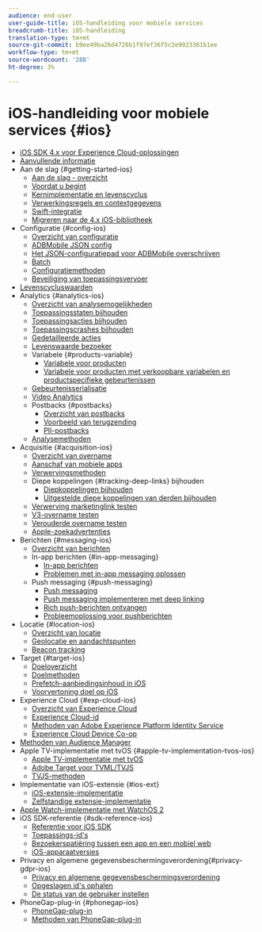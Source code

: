 ```yaml
---
audience: end-user
user-guide-title: iOS-handleiding voor mobiele services
breadcrumb-title: iOS-handleiding
translation-type: tm+mt
source-git-commit: b9ee49ba26d4726b1f97ef36f5c2e9923361b1ee
workflow-type: tm+mt
source-wordcount: '288'
ht-degree: 3%

---
```



# iOS-handleiding voor mobiele services {#ios}

+ [iOS SDK 4.x voor Experience Cloud-oplossingen](overview.md)
+ [Aanvullende informatie](rel-notes.md)
+ Aan de slag {#getting-started-ios}
   + [Aan de slag - overzicht](getting-started/getting-started.md)
   + [Voordat u begint](getting-started/requirements.md)
   + [Kernimplementatie en levenscyclus](getting-started/dev-qs.md)
   + [Verwerkingsregels en contextgegevens](getting-started/proc-rules.md)
   + [Swift-integratie](getting-started/swift-integration.md)
   + [Migreren naar de 4.x iOS-bibliotheek](getting-started/migration-v3.md)
+ Configuratie {#config-ios}
   + [Overzicht van configuratie](configuration/configuration.md)
   + [ADBMobile JSON config](configuration/json-config/json-config.md)
   + [Het JSON-configuratiepad voor ADBMobile overschrijven](configuration/json-config/json-config-remote.md)
   + [Batch](configuration/hit-batching.md)
   + [Configuratiemethoden](configuration/sdk-methods.md)
   + [Beveiliging van toepassingsvervoer](configuration/app-transport-security.md)
+ [Levenscycluswaarden](metrics.md)
+ Analytics {#analytics-ios}
   + [Overzicht van analysemogelijkheden](analytics-main/analytics-main.md)
   + [Toepassingsstaten bijhouden](analytics-main/states.md)
   + [Toepassingsacties bijhouden](analytics-main/actions.md)
   + [Toepassingscrashes bijhouden](analytics-main/crashes.md)
   + [Gedetailleerde acties](analytics-main/timed-actions.md)
   + [Levenswaarde bezoeker](analytics-main/lifetime-value.md)
   + Variabele {#products-variable}
      + [Variabele voor producten](analytics-main/products/products.md)
      + [Variabele voor producten met verkoopbare variabelen en productspecifieke gebeurtenissen](analytics-main/products/products-variable-evars-events.md)
   + [Gebeurtenisserialisatie](analytics-main/event-serialization.md)
   + [Video Analytics](analytics-main/video-qs.md)
   + Postbacks {#postbacks}
      + [Overzicht van postbacks](analytics-main/postback/postback.md)
      + [Voorbeeld van terugzending](analytics-main/postback/postback-example.md)
      + [PII-postbacks](analytics-main/postback/c-pii-postbacks.md)
   + [Analysemethoden](analytics-main/analytics-methods.md)
+ Acquisitie {#acquisition-ios}
   + [Overzicht van overname](acquisition-main/acquisition-main.md)
   + [Aanschaf van mobiele apps](acquisition-main/acquisition.md)
   + [Verwervingsmethoden](acquisition-main/c-acquisition-methods.md)
   + Diepe koppelingen {#tracking-deep-links} bijhouden
      + [Diepkoppelingen bijhouden](acquisition-main/tracking-deep-links/tracking-deep-links.md)
      + [Uitgestelde diepe koppelingen van derden bijhouden](acquisition-main/tracking-deep-links/c-tracking-3rd-party-deep-deferred-links.md)
   + [Verwerving marketinglink testen](acquisition-main/t-testing-marketing-link-acquisition.md)
   + [V3-overname testen](acquisition-main/t-testing-version-3-acquisition.md)
   + [Verouderde overname testen](acquisition-main/t-testing-acquisition.md)
   + [Apple-zoekadvertenties](acquisition-main/c-apple-search-ads.md)
+ Berichten {#messaging-ios}
   + [Overzicht van berichten](messaging-main/messaging-main.md)
   + In-app berichten {#in-app-messaging}
      + [In-app berichten](messaging-main/messaging/messaging.md)
      + [Problemen met in-app messaging oplossen](messaging-main/messaging/in-apps-ts.md)
   + Push messaging {#push-messaging}
      + [Push messaging](messaging-main/push-messaging/push-messaging.md)
      + [Push messaging implementeren met deep linking](messaging-main/push-messaging/t-mob-imp-push-deeplinking-ios-4x.md)
      + [Rich push-berichten ontvangen](messaging-main/push-messaging/c-set-up-rich-push-notif-ios.md)
      + [Probleemoplossing voor pushberichten](messaging-main/push-messaging/c-troubleshooting-push-messaging.md)
+ Locatie {#location-ios}
   + [Overzicht van locatie](location/location.md)
   + [Geolocatie en aandachtspunten](location/geo-poi.md)
   + [Beacon tracking](location/ibeacon.md)
+ Target {#target-ios}
   + [Doeloverzicht](target-main/target-main.md)
   + [Doelmethoden](target-main/c-target-methods.md)
   + [Prefetch-aanbiedingsinhoud in iOS](target-main/c-mob-target-prefetch-ios.md)
   + [Voorvertoning doel op iOS](target-main/c-mob-target-preview-ios.md)
+ Experience Cloud {#exp-cloud-ios}
   + [Overzicht van Experience Cloud](marketing-cloud/marketing-cloud.md)
   + [Experience Cloud-id](marketing-cloud/mcvid.md)
   + [Methoden van Adobe Experience Platform Identity Service](marketing-cloud/mc-methods.md)
   + [Experience Cloud Device Co-op](marketing-cloud/t-mob-mc-device-coop-ios-.md)
+ [Methoden van Audience Manager](amm/aam-methods.md)
+ Apple TV-implementatie met tvOS {#apple-tv-implementation-tvos-ios}
   + [Apple TV-implementatie met tvOS](apple-tv-implementation-tvos/apple-tv-implementation-tvos.md)
   + [Adobe Target voor TVML/TVJS](apple-tv-implementation-tvos/target-for-tvml-tvjs.md)
   + [TVJS-methoden](apple-tv-implementation-tvos/tvjs-methods.md)
+ Implementatie van iOS-extensie {#ios-ext}
   + [iOS-extensie-implementatie](ios-ext/ios-ext.md)
   + [Zelfstandige extensie-implementatie](ios-ext/c-stand-alone-extension-implementation.md)
+ [Apple Watch-implementatie met WatchOS 2](apple-watch-implementation-watchkit.md)
+ iOS SDK-referentie {#sdk-reference-ios}
   + [Referentie voor iOS SDK](reference/reference.md)
   + [Toepassings-id&#39;s](reference/app-ids.md)
   + [Bezoekerspatiëring tussen een app en een mobiel web](reference/hybrid-app.md)
   + [iOS-apparaatversies](reference/device-versions.md)
+ Privacy en algemene gegevensbeschermingsverordening{#privacy-gdpr-ios}
   + [Privacy en algemene gegevensbeschermingsverordening](c-mob-privacy-gdpr-ios/c-mob-privacy-gdpr-ios.md)
   + [Opgeslagen id&#39;s ophalen](c-mob-privacy-gdpr-ios/c-mob-gdpr-ret-stored-ids-ios.md)
   + [De status van de gebruiker instellen](c-mob-privacy-gdpr-ios/privacy.md)
+ PhoneGap-plug-in {#phonegap-ios}
   + [PhoneGap-plug-in](phonegap/phonegap.md)
   + [Methoden van PhoneGap-plug-in](phonegap/phonegap-methods.md)

